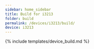 ```yaml
---
sidebar: home_sidebar
title: Build for i3213
folder: build
permalink: /devices/i3213/build/
device: i3213
---
```

{% include templates/device_build.md %}
